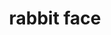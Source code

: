---
layout: smileys&emotion
title: rabbit face
emoji: rabbit_face
permalink: 🐰.html
image: assets/img/3moji/rabbit_face.png
---